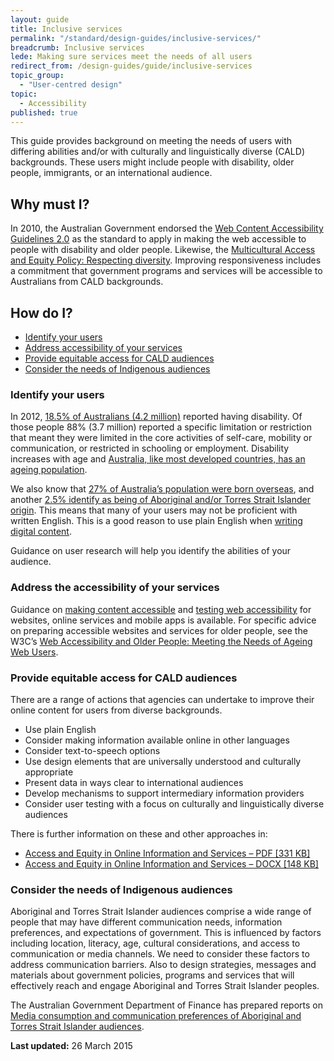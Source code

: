 ```yaml
---
layout: guide
title: Inclusive services
permalink: "/standard/design-guides/inclusive-services/"
breadcrumb: Inclusive services
lede: Making sure services meet the needs of all users
redirect_from: /design-guides/guide/inclusive-services
topic_group:
  - "User-centred design"
topic:
  - Accessibility
published: true
---
```


This guide provides background on meeting the needs of users with differing abilities and/or with culturally and linguistically diverse (CALD) backgrounds. These users might include people with disability, older people, immigrants, or an international audience.

## Why must I?
In 2010, the Australian Government endorsed the [Web Content Accessibility Guidelines 2.0](http://www.w3.org/WAI/intro/wcag.php) as the standard to apply in making the web accessible to people with disability and older people. Likewise, the [Multicultural Access and Equity Policy: Respecting diversity](https://www.dss.gov.au/settlement-and-multicultural-affairs/programs-policy/multicultural-access-and-equity/multicultural-access-and-equity-resources). Improving responsiveness includes a commitment that government programs and services will be accessible to Australians from CALD backgrounds.

## How do I?
* [Identify your users​](#identify-your-users)
* [Address accessibility of your services](#address-the-accessibility-of-your-services)
* [Provide equitable access for CALD audiences](#provide-equitable-access-for-cald-audiences)
* [Consider the needs of Indigenous audiences](#consider-the-needs-of-indigenous-audiences)

### Identify your users
In 2012, [18.5% of Australians (4.2 million)](http://www.abs.gov.au/ausstats/abs@.nsf/Lookup/3A5561E876CDAC73CA257C210011AB9B?opendocument) reported having disability. Of those people 88% (3.7 million) reported a specific limitation or restriction that meant they were limited in the core activities of self-care, mobility or communication, or restricted in schooling or employment. Disability increases with age and [Australia, like most developed countries, has an ageing population](http://www.abs.gov.au/AUSSTATS/abs@.nsf/Previousproducts/3222.0Media%20Release12006%20to%202101?opendocument&amp;tabname=Summary&amp;prodno=3222.0&amp;issue=2006%20to%202101&amp;num=&amp;view=).

We also know that [27% of Australia’s population were born overseas](http://www.abs.gov.au/ausstats/abs@.nsf/Lookup/by%20Subject/1301.0~2012~Main%20Features~Country%20of%20birth~54), and another [2.5% identify as being of Aboriginal and/or Torres Strait Islander origin](http://www.abs.gov.au/ausstats/abs@.nsf/Lookup/2076.0main+features1102011). This means that many of your users may not be proficient with written English. This is a good reason to use plain English when [writing digital content](/standard/design-guides/online-writing/).

Guidance on user research will help you identify the abilities of your audience.

### Address the accessibility of your services
Guidance on [making content accessible](/standard/design-guides/making-content-accessible/) and [testing web accessibility](/standard/design-guides/testing-web-accessibility/) for websites, online services and mobile apps is available. For specific advice on preparing accessible websites and services for older people, see the W3C’s [Web Accessibility and Older People: Meeting the Needs of Ageing Web Users](http://www.w3.org/WAI/older-users/developing.html).

### Provide equitable access for CALD audiences
There are a range of actions that agencies can undertake to improve their online content for users from diverse backgrounds.

* Use plain English
* Consider making information available online in other languages
* Consider text-to-speech options
* Use design elements that are universally understood and culturally appropriate
* Present data in ways clear to international audiences
* Develop mechanisms to support intermediary information providers
* Consider user testing with a focus on culturally and linguistically diverse audiences

There is further information on these and other approaches in:

* [Access and Equity in Online Information and Services – PDF [331 KB]](/files/Access-and-Equity-in-Online-Information-and-Services-Nov-2014.pdf)
* [Access and Equity in Online Information and Services – DOCX [148 KB]](/files/Access-and-Equity-in-Online-Information-and-Services-Nov-2014.docx)

### Consider the needs of Indigenous audiences
Aboriginal and Torres Strait Islander audiences comprise a wide range of people that may have different communication needs, information preferences, and expectations of government. This is influenced by factors including location, literacy, age, cultural considerations, and access to communication or media channels. We need to consider these factors to address communication barriers. Also to design strategies, messages and materials about government policies, programs and services that will effectively reach and engage Aboriginal and Torres Strait Islander peoples.

The Australian Government Department of Finance has prepared reports on [Media consumption and communication preferences of Aboriginal and Torres Strait Islander audiences](http://www.finance.gov.au/advertising/indigenous-communications-research/).

**Last updated:** 26 March 2015
